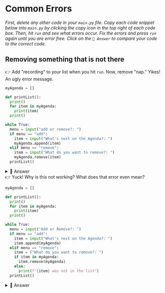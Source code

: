 # Common Errors

*First, delete any other code in your `main.py` file. Copy each code snippet below into `main.py` by clicking the copy icon in the top right of each code box. Then, hit `run` and see what errors occur. Fix the errors and press `run` again until you are error free. Click on the `👀 Answer` to compare your code to the correct code.*

## Removing something that is not there
👉 Add "recording" to your list when you hit `run`. Now, remove "nap." Yikes! An ugly error message.


  
```python
myAgenda = []

def printList():
  print() 
  for item in myAgenda:
    print(item)
  print() 

while True:
  menu = input("add or remove?: ")
  if menu == "add":
    item = input("What's next on the Agenda?: ")
    myAgenda.append(item)
  elif menu == "remove":
    item = input("What do you want to remove?: ")
    myAgenda.remove(item)
  printList()
```
<details> <summary> 👀 Answer </summary>
The error message is just saying "x not in list". What does that mean? The thing you asked to remove is not there. (i.e. You asked to remove a nap from a list that it was not added to in the first place). The best workaround is to add a nested `if` statement to  your code:

```python
myAgenda = []

def printList():
  print() 
  for item in myAgenda:
    print(item)
  print() 

while True:
  menu = input("add or remove?: ")
  if menu == "add":
    item = input("What's next on the Agenda?: ")
    myAgenda.append(item)
  elif menu == "remove":
    item = input("What do you want to remove?: ")
    if item in myAgenda:
      myAgenda.remove(item)
    else:
      print(f"{item} was not in the list")
  printList()
```

Try it again. Can you try to remove something that does not already exist in the list?

</details>
👉 Yuck! Why is this not working? What does that error even mean?

```python
myAgenda = []

def printList():
  print() 
  for item in myAgenda:
    print(item)
  print() 

while True:
  menu = input("Add or Remove?: ")
  if menu == "add":
    item = input("What's next on the Agenda?: ")
    item.append(myAgenda)
  elif menu == "remove":
    item = ("What do you want to remove?: ")
    if item in myAgenda:
      item.remove(myAgenda)
    else:
      print(f"{item} was not in the list")
  printList()
```
<details> <summary> 👀 Answer </summary>

The problem is with the `append` function. We have two objects backwards. The list name comes *first* and then what's being added to the list goes inside `()`. Hint: You will see the same issue with `remove` too.

It always needs to be: `listname.append()` or `listname.remove()`
  
```python
myAgenda = []

def printList():
  print() 
  for item in myAgenda:
    print(item)
  print() 

while True:
  menu = input("Add or Remove?: ")
  if menu == "add":
    item = input("What's next on the Agenda?: ")
    myAgenda.append(item)
  elif menu == "remove":
    item = ("What do you want to remove?: ")
    if item in myAgenda:
      myAgenda.remove(list)
    else:
      print(f"{item} was not in the list")
  printList()
```


</details>